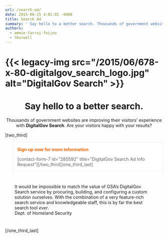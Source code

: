 ```yaml
---
url: /search-ad/
date: 2015-06-15 4:01:02 -0400
title: Search Ad
summary: ' Say hello to a better search. Thousands of government websites are improving their visitors&#8217; experience with DigitalGov Search. Are your visitors happy with your results? \[two\_third] Sign up now for more information [contact-form-7 id=&#8221;280592&#8243; title=&#8221;DigitalGov Search Ad Info Request&#8221;\]\[/two\_third\][one\_third\_last] It would be impossible to match the value of GSA&#8217;s DigitalGov Search service'
authors:
  - ammie-farraj-feijoo
  - tburwell
---
```


# {{< legacy-img src="/2015/06/678-x-80-digitalgov\_search\_logo.jpg" alt="DigitalGov Search" >}}

<h1 style="text-align: center">
  Say hello to a better search.
</h1>

<p style="text-align: center">
  Thousands of government websites are improving their visitors&#8217; experience with <strong>DigitalGov Search</strong>. Are your visitors happy with your results?
</p>

[two_third]

<blockquote style="border: 1px solid #eee;background: white">
  <p style="color: #006873;text-align: left">
    <span style="color: #ff6600"><strong>Sign up now for more information</strong></span>
  </p>
  
  <p>
    [contact-form-7 id=&#8221;280592&#8243; title=&#8221;DigitalGov Search Ad Info Request&#8221;][/two_third][one_third_last]
  </p>
</blockquote>

<div class="testimonial small" style="padding: 25px 30px;font-style: normal">
  It would be impossible to match the value of GSA&#8217;s DigitalGov Search service by procuring, building, and configuring a custom solution ourselves. With the combination of a very feature-rich search service and knowledgeable staff, this is by far the best search tool <em>ever</em>.<br /> <span class="test-author">Dept. of Homeland Security</span>
</div>

[/one\_third\_last]